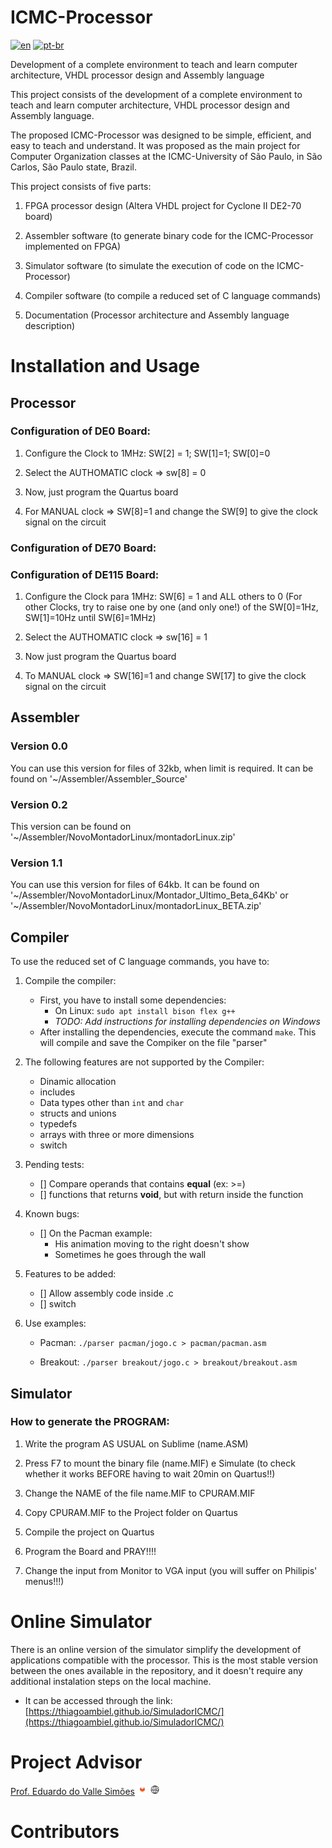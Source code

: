 # ICMC-Processor
[![en](https://img.shields.io/badge/lang-en-red.svg)](https://github.com/simoesusp/Processador-ICMC/blob/master/README.md)
[![pt-br](https://img.shields.io/badge/lang-pt--br-green.svg)](https://github.com/simoesusp/Processador-ICMC/blob/master/README.pt-br.md)


Development of a complete environment to teach and learn computer architecture, VHDL processor design and Assembly language

This project consists of the development of a complete environment to teach and learn computer architecture, VHDL processor design and Assembly language.

The proposed ICMC-Processor was designed to be simple, efficient, and easy to teach and understand. It was proposed as the main project for Computer Organization classes at the ICMC-University of São Paulo, in São Carlos, São Paulo state, Brazil.

This project consists of five parts:

1.	FPGA processor design (Altera VHDL project for Cyclone II DE2-70 board)

2.	Assembler software (to generate binary code for the ICMC-Processor implemented on FPGA)

3.	Simulator software (to simulate the execution of code on the ICMC-Processor)

4.	Compiler software (to compile a reduced set of  C language commands)

5.	Documentation (Processor architecture and Assembly language description)

# Installation and Usage
## Processor
### Configuration of DE0 Board:
1. Configure the Clock to 1MHz: SW[2] = 1; SW[1]=1; SW[0]=0

2. Select the AUTHOMATIC clock => sw[8] = 0

3. Now, just program the Quartus board

4. For MANUAL clock => SW[8]=1 and change the SW[9] to give the clock signal on the circuit
### Configuration of DE70 Board:

### Configuration of DE115 Board:
1. Configure the Clock para 1MHz: SW[6] = 1 and ALL others to 0 (For other Clocks, try to raise one by one (and only one!) of the SW[0]=1Hz, SW[1]=10Hz  until SW[6]=1MHz)

2. Select the AUTHOMATIC clock => sw[16] = 1

3. Now just program the Quartus board

4. To MANUAL clock => SW[16]=1  and  change SW[17] to give the clock signal on the circuit

## Assembler
### Version 0.0
You can use this version for files of 32kb, when limit is required. It can be found on '~/Assembler/Assembler_Source'
### Version 0.2
This version can be found on '~/Assembler/NovoMontadorLinux/montadorLinux.zip'
### Version 1.1
You can use this version for files of 64kb. It can be found on '~/Assembler/NovoMontadorLinux/Montador_Ultimo_Beta_64Kb' or '~/Assembler/NovoMontadorLinux/montadorLinux_BETA.zip'

## Compiler
To use the reduced set of  C language commands, you have to:
1. Compile the compiler:
    - First, you have to install some dependencies:
        - On Linux: `sudo apt install bison flex g++`
        - *TODO: Add instructions for installing dependencies on Windows*
    - After installing the dependencies, execute the command `make`. This will compile and save the Compiker on the file "parser"
    
2. The following features are not supported by the Compiler:
    - Dinamic allocation
    - includes
    - Data types other than `int` and `char`
    - structs and unions
    - typedefs
    - arrays with three or more dimensions
    - switch
    
3. Pending tests:    
    - [] Compare operands that contains **equal** (ex: >=)
    - [] functions that returns **void**, but with return inside the function
    
4. Known bugs:
    - [] On the Pacman example:
        - His animation moving to the right doesn't show
        - Sometimes he goes through the wall
    
5. Features to be added:
    - [] Allow assembly code inside .c
    - [] switch 
    
6. Use examples:
    - Pacman:
        `./parser pacman/jogo.c > pacman/pacman.asm`
        
    - Breakout:
        `./parser breakout/jogo.c > breakout/breakout.asm`

## Simulator

### How to generate the PROGRAM:

1. Write the program AS USUAL on Sublime (name.ASM)

2. Press F7 to mount the binary file (name.MIF) e Simulate (to check whether it works BEFORE having to wait 20min on Quartus!!)

3. Change the NAME of the file name.MIF to CPURAM.MIF

4. Copy CPURAM.MIF to the Project folder on Quartus

5. Compile the project on Quartus

6. Program the Board and PRAY!!!!

7. Change the input from Monitor to VGA input (you will suffer on Philipis' menus!!!)

# Online Simulator

There is an online version of the simulator simplify the development of applications compatible with the processor. This is the most stable version between the ones available in the repository, and it doesn't require any additional instalation steps on the local machine. 

- It can be accessed through the link: [https://thiagoambiel.github.io/SimuladorICMC/](https://thiagoambiel.github.io/SimuladorICMC/)

# Project Advisor
[Prof. Eduardo do Valle Simões](https://github.com/simoesusp)
<a href="https://gitlab.com/simoesusp"><img src="utils/images/gitlab-logo-500.svg" width="16" height="16"></img></a>
<a href="https://sites.icmc.usp.br/simoes/"><img src="utils/images/web.png" alt="Website icons created by Cuputo - Flaticon" width="16" height="16"></img></a>

# Contributors